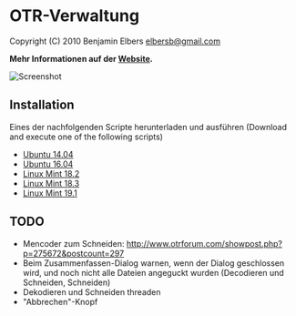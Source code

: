 OTR-Verwaltung
==============

Copyright (C) 2010 Benjamin Elbers <elbersb@gmail.com>

**Mehr Informationen auf der [Website](http://elbersb.de/otrverwaltung).**

![Screenshot](http://github.com/elbersb/otr-verwaltung/raw/master/data/media/screenshots/search.png)

Installation
------------

Eines der nachfolgenden Scripte herunterladen und ausführen
(Download and execute one of the following scripts)

* [Ubuntu 14.04](installscripts/install_ubuntu_1404_trusty.sh)
* [Ubuntu 16.04](installscripts/install_ubuntu_1604_xerius.sh)
* [Linux Mint 18.2](installscripts/install_mint_1802_sonya.sh)
* [Linux Mint 18.3](installscripts/install_mint_1803_sylvia.sh)
* [Linux Mint 19.1](installscripts/install_mint_1901_tessa.sh)


TODO
----

* Mencoder zum Schneiden: http://www.otrforum.com/showpost.php?p=275672&postcount=297
* Beim Zusammenfassen-Dialog warnen, wenn der Dialog geschlossen wird, und noch nicht alle Dateien angeguckt wurden (Decodieren und Schneiden, Schneiden)
* Dekodieren und Schneiden threaden
* "Abbrechen"-Knopf

